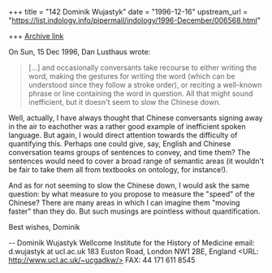 +++
title = "142 Dominik Wujastyk"
date = "1996-12-16"
upstream_url = "https://list.indology.info/pipermail/indology/1996-December/006568.html"

+++
[Archive link](https://list.indology.info/pipermail/indology/1996-December/006568.html)

On Sun, 15 Dec 1996, Dan Lusthaus wrote:

> [...] and occasionally conversants take recourse to either writing the
> word, making the gestures for writing the word (which can be understood
> since they follow a stroke order), or reciting a well-known phrase or
> line containing the word in question. All that might sound inefficient,
> but it doesn't seem to slow the Chinese down. 

Well, actually, I have always thought that Chinese conversants signing
away in the air to eachother was a rather good example of inefficient
spoken language.  But again, I would direct attention towards the
difficulty of quantifying this.  Perhaps one could give, say, English and
Chinese conversation teams groups of sentences to convey, and time them?
The sentences would need to cover a broad range of semantic areas (it
wouldn't be fair to take them all from textbooks on ontology, for
instance!).

And as for not seeming to slow the Chinese down, I would ask the same
question: by what measure to you propose to measure the "speed" of the
Chinese?  There are many areas in which I can imagine them "moving faster"
than they do.  But such musings are pointless without quantification.

Best wishes,
Dominik


--
Dominik Wujastyk               Wellcome Institute for the History of Medicine
email: d.wujastyk at ucl.ac.uk          183 Euston Road, London NW1 2BE, England
<URL: http://www.ucl.ac.uk/~ucgadkw/>                    FAX: 44 171 611 8545






